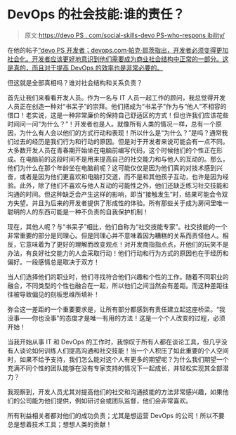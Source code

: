 # DevOps 的社会技能:谁的责任？

> 原文:[https://devo PS . com/social-skills-devo PS-who-respons ibility/](https://devops.com/social-skills-devops-whose-responsibility/)

在他的帖子[“devo PS 开发者；devops.com·帕克·耶茨指出，开发者必须变得更加社会化。开发者应该更好地意识到他们需要成为商业社会结构中正常的一部分。这是真的，而且对于提高 DevOps 的效率也是非常必要的。](https://devops.com/blogs/devops-developers-dont-devgoof/)

但这就是全部真相吗？谁对社会结构和关系负责？

首先让我们来看看开发人员。作为一名与 IT 人员一起工作的顾问，我总觉得开发人员正在创造一种对“书呆子”的崇拜。他们把成为“书呆子”作为与“他人”不相容的借口！老实说，这是一种非常廉价的保持自己舒适区的方式！但也许我们应该花些时间问一问“为什么？”！开发者也是人。就像所有人类的情况一样，总有一个原因，为什么有人会以他们的方式行动和表现！所以什么是“为什么？”是吗？通常我们过去的经历是我们行为和行动的原因。但是对于开发者来说可能会有一点不同。大多数开发人员在青春期开始坐在电脑前编写代码，这个时候他们的个性正在形成。在电脑前的这段时间不是用来提高自己的社交能力和与他人的互动的。那么，他们为什么在那个年龄坐在电脑前呢？这可能仅仅是因为他们真的对技术感到兴奋，或者是因为他们更喜欢和电脑打交道，而不是和其他孩子互动，也许是因为经验。此外，除了他们不喜欢与他人互动的可能性之外，他们还缺乏练习社交技能和沟通的时间。但这种缺乏会产生这样的影响，即当“接触发生”时，结果可能会令双方失望。并且为后来的开发者提供了形成性的体验。所有那些关于成为房间里唯一聪明的人的东西可能是一种不负责的自我保护机制！

现在，其他人呢？与“书呆子”相比，他们自称为“社交技能专家”。社交技能的一个非常重要的部分是同理心。但是同理心并不意味着因为糟糕的关系而责怪他人。相反，它意味着为了更好的理解而改变观点！对开发商指指点点，开他们的玩笑不是办法，有良好社交能力的人会采取行动！他们行动和行为方式的原因也在于经历和偏好。一段感情总是取决于双方！

当人们选择他们的职业时，他们寻找符合他们兴趣和个性的工作。随着不同职业的融合，不同类型的个性也融合在一起，所以他们之间当然会有差距。而这种差距往往被导致偏见的刻板思维所填补！

弥合这一差距的一个重要要求是，让所有部分都感到有责任建立起这座桥梁。“我没事——你也没事”的态度才是唯一有用的方法！这是一个个人改变的过程，必须开始！

当我开始从事 IT 和 DevOps 的工作时，我惊叹于所有人都在谈论工具，但几乎没有人谈论如何训练人们提高沟通和社交技能！当一个人积压了如此重要的个人空间时，如果不给予支持，我们怎么能对这个人有更多的期望呢？为什么我们期望一个充满不同个性的团队能够在没有专家支持的情况下一起成长，并轻松实现其全部潜力？

我观察到，开发人员尤其对提高他们的社交和沟通技能的方法非常感兴趣，如果他们的公司能为他们提供，例如研讨会或团队监督，他们会非常喜欢。

所有利益相关者都对他们的成功负责；尤其是想运营 DevOps 的公司！所以不要总是想着技术工具；想想人类的贡献！
